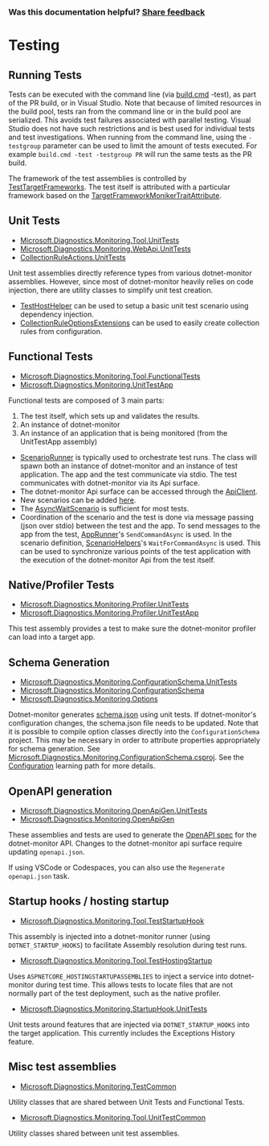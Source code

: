 
### Was this documentation helpful? [Share feedback](https://www.research.net/r/DGDQWXH?src=documentation%2FlearningPath%2Ftesting)

# Testing

## Running Tests

Tests can be executed with the command line (via [build.cmd](../../Build.cmd) -test), as part of the PR build, or in Visual Studio. Note that because of limited resources in the build pool, tests ran from the command line or in the build pool are serialized. This avoids test failures associated with parallel testing. Visual Studio does not have such restrictions and is best used for individual tests and test investigations. When running from the command line, using the `-testgroup` parameter can be used to limit the amount of tests executed. For example `build.cmd -test -testgroup PR` will run the same tests as the PR build.

The framework of the test assemblies is controlled by [TestTargetFrameworks](https://github.com/dotnet/dotnet-monitor/blob/6aaae4a24a6a363296df8e929f08a90ba2ef22b8/eng/Versions.props). The test itself is attributed with a particular framework based on the [TargetFrameworkMonikerTraitAttribute](https://github.com/dotnet/dotnet-monitor/blob/6aaae4a24a6a363296df8e929f08a90ba2ef22b8/src/Tests/Microsoft.Diagnostics.Monitoring.TestCommon/TargetFrameworkMonikerTraitAttribute.cs).

## Unit Tests

- [Microsoft.Diagnostics.Monitoring.Tool.UnitTests](https://github.com/dotnet/dotnet-monitor/blob/6aaae4a24a6a363296df8e929f08a90ba2ef22b8/src/Tests/Microsoft.Diagnostics.Monitoring.Tool.UnitTests)
- [Microsoft.Diagnostics.Monitoring.WebApi.UnitTests](https://github.com/dotnet/dotnet-monitor/blob/6aaae4a24a6a363296df8e929f08a90ba2ef22b8/src/Tests/Microsoft.Diagnostics.Monitoring.WebApi.UnitTests/)
- [CollectionRuleActions.UnitTests](https://github.com/dotnet/dotnet-monitor/blob/6aaae4a24a6a363296df8e929f08a90ba2ef22b8/src/Tests/CollectionRuleActions.UnitTests/)

Unit test assemblies directly reference types from various dotnet-monitor assemblies. However, since most of dotnet-monitor heavily relies on code injection, there are utility classes to simplify unit test creation. 

- [TestHostHelper](https://github.com/dotnet/dotnet-monitor/blob/6aaae4a24a6a363296df8e929f08a90ba2ef22b8/src/Tests/Microsoft.Diagnostics.Monitoring.Tool.UnitTestCommon/TestHostHelper.cs) can be used to setup a basic unit test scenario using dependency injection.
- [CollectionRuleOptionsExtensions](https://github.com/dotnet/dotnet-monitor/blob/6aaae4a24a6a363296df8e929f08a90ba2ef22b8/src/Tests/Microsoft.Diagnostics.Monitoring.Tool.UnitTestCommon/Options/CollectionRuleOptionsExtensions.cs) can be used to easily create collection rules from configuration.

## Functional Tests

- [Microsoft.Diagnostics.Monitoring.Tool.FunctionalTests](https://github.com/dotnet/dotnet-monitor/blob/6aaae4a24a6a363296df8e929f08a90ba2ef22b8/src/Tests/Microsoft.Diagnostics.Monitoring.Tool.FunctionalTests)
- [Microsoft.Diagnostics.Monitoring.UnitTestApp](https://github.com/dotnet/dotnet-monitor/blob/6aaae4a24a6a363296df8e929f08a90ba2ef22b8/src/Tests/Microsoft.Diagnostics.Monitoring.UnitTestApp/)

Functional tests are composed of 3 main parts:
1. The test itself, which sets up and validates the results.
1. An instance of dotnet-monitor
1. An instance of an application that is being monitored (from the UnitTestApp assembly)

* [ScenarioRunner](https://github.com/dotnet/dotnet-monitor/blob/6aaae4a24a6a363296df8e929f08a90ba2ef22b8/src/Tests/Microsoft.Diagnostics.Monitoring.Tool.FunctionalTests/Runners/ScenarioRunner.cs) is typically used to orchestrate test runs. The class will spawn both an instance of dotnet-monitor and an instance of test application. The app and the test communicate via stdio. The test communicates with dotnet-monitor via its Api surface.
* The dotnet-monitor Api surface can be accessed through the [ApiClient](https://github.com/dotnet/dotnet-monitor/blob/6aaae4a24a6a363296df8e929f08a90ba2ef22b8/src/Tests/Microsoft.Diagnostics.Monitoring.Tool.FunctionalTests/HttpApi/ApiClient.cs).
* New scenarios can be added [here](https://github.com/dotnet/dotnet-monitor/blob/6aaae4a24a6a363296df8e929f08a90ba2ef22b8/src/Tests/Microsoft.Diagnostics.Monitoring.UnitTestApp/Scenarios/).
* The [AsyncWaitScenario](https://github.com/dotnet/dotnet-monitor/blob/6aaae4a24a6a363296df8e929f08a90ba2ef22b8/src/Tests/Microsoft.Diagnostics.Monitoring.UnitTestApp/Scenarios/AsyncWaitScenario.cs) is sufficient for most tests.
* Coordination of the scenario and the test is done via message passing (json over stdio) between the test and the app. To send messages to the app from the test, [AppRunner](https://github.com/dotnet/dotnet-monitor/blob/6aaae4a24a6a363296df8e929f08a90ba2ef22b8/src/Tests/Microsoft.Diagnostics.Monitoring.TestCommon/Runners/AppRunner.cs)'s `SendCommandAsync` is used. In the scenario definition, [ScenarioHelpers](https://github.com/dotnet/dotnet-monitor/blob/6aaae4a24a6a363296df8e929f08a90ba2ef22b8/src/Tests/Microsoft.Diagnostics.Monitoring.UnitTestApp/ScenarioHelpers.cs)'s `WaitForCommandAsync` is used. This can be used to synchronize various points of the test application with the execution of the dotnet-monitor Api from the test itself.

## Native/Profiler Tests

- [Microsoft.Diagnostics.Monitoring.Profiler.UnitTests](https://github.com/dotnet/dotnet-monitor/blob/6aaae4a24a6a363296df8e929f08a90ba2ef22b8/src/Tests/Microsoft.Diagnostics.Monitoring.Profiler.UnitTests/)
- [Microsoft.Diagnostics.Monitoring.Profiler.UnitTestApp](https://github.com/dotnet/dotnet-monitor/blob/6aaae4a24a6a363296df8e929f08a90ba2ef22b8/src/Tests/Microsoft.Diagnostics.Monitoring.Profiler.UnitTestApp/)

This test assembly provides a test to make sure the dotnet-monitor profiler can load into a target app.

## Schema Generation

- [Microsoft.Diagnostics.Monitoring.ConfigurationSchema.UnitTests](https://github.com/dotnet/dotnet-monitor/blob/6aaae4a24a6a363296df8e929f08a90ba2ef22b8/src/Tests/Microsoft.Diagnostics.Monitoring.ConfigurationSchema.UnitTests/)
- [Microsoft.Diagnostics.Monitoring.ConfigurationSchema](https://github.com/dotnet/dotnet-monitor/blob/6aaae4a24a6a363296df8e929f08a90ba2ef22b8/src/Tests/Microsoft.Diagnostics.Monitoring.ConfigurationSchema/)
- [Microsoft.Diagnostics.Monitoring.Options](https://github.com/dotnet/dotnet-monitor/blob/6aaae4a24a6a363296df8e929f08a90ba2ef22b8/src/Microsoft.Diagnostics.Monitoring.Options)

Dotnet-monitor generates [schema.json](https://github.com/dotnet/dotnet-monitor/blob/6aaae4a24a6a363296df8e929f08a90ba2ef22b8/documentation/schema.json) using unit tests. If dotnet-monitor's configuration changes, the schema.json file needs to be updated.
Note that it is possible to compile option classes directly into the `ConfigurationSchema` project. This may be necessary in order to attribute properties appropriately for schema generation. See [Microsoft.Diagnostics.Monitoring.ConfigurationSchema.csproj](https://github.com/dotnet/dotnet-monitor/blob/6aaae4a24a6a363296df8e929f08a90ba2ef22b8/src/Tests/Microsoft.Diagnostics.Monitoring.ConfigurationSchema/Microsoft.Diagnostics.Monitoring.ConfigurationSchema.csproj). See the [Configuration](./configuration.md#how-configuration-works) learning path for more details.

## OpenAPI generation

- [Microsoft.Diagnostics.Monitoring.OpenApiGen.UnitTests](https://github.com/dotnet/dotnet-monitor/blob/6aaae4a24a6a363296df8e929f08a90ba2ef22b8/src/Tests/Microsoft.Diagnostics.Monitoring.OpenApiGen.UnitTests/)
- [Microsoft.Diagnostics.Monitoring.OpenApiGen](https://github.com/dotnet/dotnet-monitor/blob/6aaae4a24a6a363296df8e929f08a90ba2ef22b8/src/Tests/Microsoft.Diagnostics.Monitoring.OpenApiGen/)

These assemblies and tests are used to generate the [OpenAPI spec](https://github.com/dotnet/dotnet-monitor/blob/6aaae4a24a6a363296df8e929f08a90ba2ef22b8/documentation/openapi.json) for the dotnet-monitor API. Changes to the dotnet-monitor api surface require updating `openapi.json`.

If using VSCode or Codespaces, you can also use the `Regenerate openapi.json` task.

## Startup hooks / hosting startup

- [Microsoft.Diagnostics.Monitoring.Tool.TestStartupHook](https://github.com/dotnet/dotnet-monitor/blob/6aaae4a24a6a363296df8e929f08a90ba2ef22b8/src/Tests/Microsoft.Diagnostics.Monitoring.Tool.TestStartupHook/)

This assembly is injected into a dotnet-monitor runner (using `DOTNET_STARTUP_HOOKS`) to facilitate Assembly resolution during test runs.

- [Microsoft.Diagnostics.Monitoring.Tool.TestHostingStartup](https://github.com/dotnet/dotnet-monitor/blob/6aaae4a24a6a363296df8e929f08a90ba2ef22b8/src/Tests/Microsoft.Diagnostics.Monitoring.Tool.TestHostingStartup/)

Uses `ASPNETCORE_HOSTINGSTARTUPASSEMBLIES` to inject a service into dotnet-monitor during test time. This allows tests to locate files that are not normally part of the test deployment,
such as the native profiler.

- [Microsoft.Diagnostics.Monitoring.StartupHook.UnitTests](https://github.com/dotnet/dotnet-monitor/blob/6aaae4a24a6a363296df8e929f08a90ba2ef22b8/src/Tests/Microsoft.Diagnostics.Monitoring.StartupHook.UnitTests/)

Unit tests around features that are injected via `DOTNET_STARTUP_HOOKS` into the target application. This currently includes the Exceptions History feature.

## Misc test assemblies

- [Microsoft.Diagnostics.Monitoring.TestCommon](https://github.com/dotnet/dotnet-monitor/blob/6aaae4a24a6a363296df8e929f08a90ba2ef22b8/src/Tests/Microsoft.Diagnostics.Monitoring.TestCommon/)

Utility classes that are shared between Unit Tests and Functional Tests.

- [Microsoft.Diagnostics.Monitoring.Tool.UnitTestCommon](https://github.com/dotnet/dotnet-monitor/blob/6aaae4a24a6a363296df8e929f08a90ba2ef22b8/src/Tests/Microsoft.Diagnostics.Monitoring.Tool.UnitTestCommon/)

Utility classes shared between unit test assemblies.
